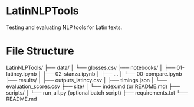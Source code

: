 # LatinNLPTools
Testing and evaluating NLP tools for Latin texts. 

# File Structure

LatinNLPTools/
├── data/
│   └── glosses.csv
├── notebooks/
│   ├── 01-latincy.ipynb
│   ├── 02-stanza.ipynb
│   ├── ...
│   └── 00-compare.ipynb
├── results/
│   ├── outputs_latincy.csv
│   ├── timings.json
│   └── evaluation_scores.csv
├── site/
│   └── index.md (or README.md)
├── scripts/
│   └── run_all.py (optional batch script)
├── requirements.txt
└── README.md
